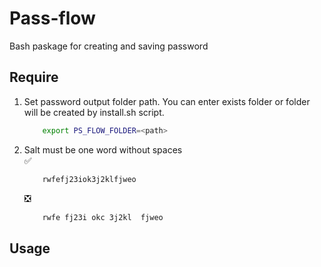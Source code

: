 # Pass-flow
Bash paskage for creating and saving password

## Require
1. Set password output folder path. You can enter exists folder or folder will be created by install.sh script. 
    ```bash
        export PS_FLOW_FOLDER=<path>
    ```
2. Salt must be one word without spaces    
    :white_check_mark:
    ```bash
        rwfefj23iok3j2klfjweo
    ```    
    :negative_squared_cross_mark:
    ```bash
        rwfe fj23i okc 3j2kl  fjweo
    ```    
## Usage 
